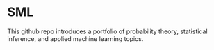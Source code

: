 # SML
This github repo introduces a portfolio of probability theory, statistical inference, and applied machine learning topics.
